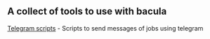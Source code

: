 ## A collect of tools to use with bacula

[Telegram scripts](/telegram) - Scripts to send messages of jobs using telegram
